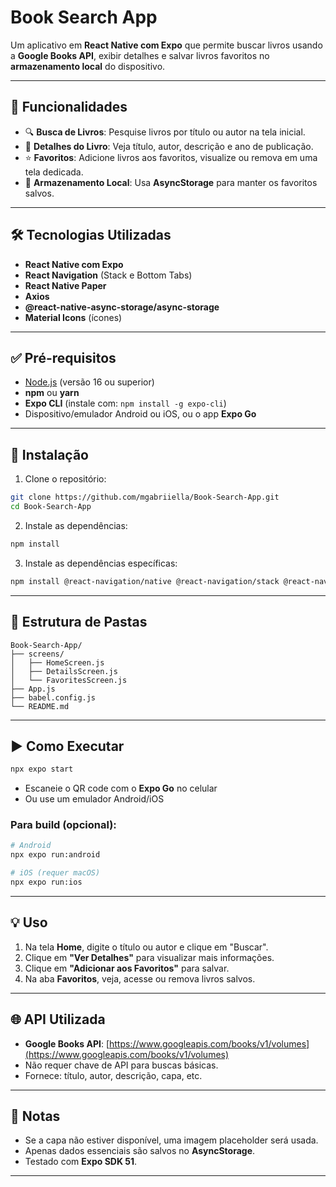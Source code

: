 # Book Search App

Um aplicativo em **React Native com Expo** que permite buscar livros usando a **Google Books API**, exibir detalhes e salvar livros favoritos no **armazenamento local** do dispositivo.

---

## 📱 Funcionalidades

- 🔍 **Busca de Livros**: Pesquise livros por título ou autor na tela inicial.
- 📘 **Detalhes do Livro**: Veja título, autor, descrição e ano de publicação.
- ⭐ **Favoritos**: Adicione livros aos favoritos, visualize ou remova em uma tela dedicada.
- 💾 **Armazenamento Local**: Usa **AsyncStorage** para manter os favoritos salvos.

---

## 🛠 Tecnologias Utilizadas

- **React Native com Expo**
- **React Navigation** (Stack e Bottom Tabs)
- **React Native Paper**
- **Axios**
- **@react-native-async-storage/async-storage**
- **Material Icons** (ícones)

---

## ✅ Pré-requisitos

- [Node.js](https://nodejs.org/) (versão 16 ou superior)
- **npm** ou **yarn**
- **Expo CLI** (instale com: `npm install -g expo-cli`)
- Dispositivo/emulador Android ou iOS, ou o app **Expo Go**

---

## 🚀 Instalação

1. Clone o repositório:

```bash
git clone https://github.com/mgabriiella/Book-Search-App.git
cd Book-Search-App
```

2. Instale as dependências:

```bash
npm install
```

3. Instale as dependências específicas:

```bash
npm install @react-navigation/native @react-navigation/stack @react-navigation/bottom-tabs react-native-paper react-native-vector-icons axios @react-native-async-storage/async-storage
```

---

## 📁 Estrutura de Pastas

```
Book-Search-App/
├── screens/
│   ├── HomeScreen.js
│   ├── DetailsScreen.js
│   └── FavoritesScreen.js
├── App.js
├── babel.config.js
└── README.md
```

---

## ▶️ Como Executar

```bash
npx expo start
```

- Escaneie o QR code com o **Expo Go** no celular
- Ou use um emulador Android/iOS

### Para build (opcional):

```bash
# Android
npx expo run:android

# iOS (requer macOS)
npx expo run:ios
```

---

## 💡 Uso

1. Na tela **Home**, digite o título ou autor e clique em "Buscar".
2. Clique em **"Ver Detalhes"** para visualizar mais informações.
3. Clique em **"Adicionar aos Favoritos"** para salvar.
4. Na aba **Favoritos**, veja, acesse ou remova livros salvos.

---

## 🌐 API Utilizada

- **Google Books API**: [https://www.googleapis.com/books/v1/volumes](https://www.googleapis.com/books/v1/volumes)
- Não requer chave de API para buscas básicas.
- Fornece: título, autor, descrição, capa, etc.

---

## 📝 Notas

- Se a capa não estiver disponível, uma imagem placeholder será usada.
- Apenas dados essenciais são salvos no **AsyncStorage**.
- Testado com **Expo SDK 51**.

---
